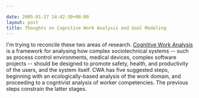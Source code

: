 ```yaml
---

date: 2005-01-27 14:42:30+00:00
layout: post
title: Thoughts on Cognitive Work Analysis and Goal Modeling
---
```


I'm trying to reconcile these two areas of research.  [Cognitive Work Analysis](http://www.mie.utoronto.ca/labs/cel/research/frameworks/cwa.htm) is a framework for analysing how complex sociotechnical systems -- such as process control environments, medical devices, complex software projects -- should be designed to promote safety, health, and productivity of the users, and the system itself.  CWA has five suggested steps, beginning with an ecologically-based analysis of the work domain, and proceeding to a cogntivist analysis of worker competencies.  The previous steps constrain the latter stages.
